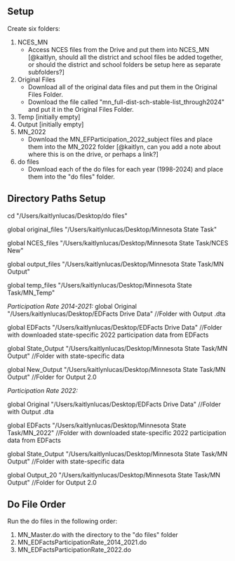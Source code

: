 ## Setup
Create six folders: 
  1. NCES_MN
     - Access NCES files from the Drive and put them into NCES_MN [@kaitlyn, should all the district and school files be added together, or should the district and school folders be setup here as separate subfolders?]
  3. Original Files
     - Download all of the original data files and put them in the Original Files Folder.
     - Download the file called "mn_full-dist-sch-stable-list_through2024" and put it in the Original Files Folder.
  5. Temp [initially empty]
  6. Output [initially empty]
  7. MN_2022
     - Download the MN_EFParticipation_2022_subject files and place them into the MN_2022 folder [@kaitlyn, can you add a note about where this is on the drive, or perhaps a link?]
  9. do files
     - Download each of the do files for each year (1998-2024) and place them into the "do files" folder.

## Directory Paths Setup

cd "/Users/kaitlynlucas/Desktop/do files"

global original_files "/Users/kaitlynlucas/Desktop/Minnesota State Task"

global NCES_files "/Users/kaitlynlucas/Desktop/Minnesota State Task/NCES New"

global output_files "/Users/kaitlynlucas/Desktop/Minnesota State Task/MN Output"

global temp_files "/Users/kaitlynlucas/Desktop/Minnesota State Task/MN_Temp"



*Participation Rate 2014-2021:*
global Original "/Users/kaitlynlucas/Desktop/EDFacts Drive Data" //Folder with Output .dta

global EDFacts "/Users/kaitlynlucas/Desktop/EDFacts Drive Data" //Folder with downloaded state-specific 2022 participation data from EDFacts

global State_Output "/Users/kaitlynlucas/Desktop/Minnesota State Task/MN Output" //Folder with state-specific data

global New_Output "/Users/kaitlynlucas/Desktop/Minnesota State Task/MN Output" //Folder for Output 2.0

*Participation Rate 2022:*

global Original "/Users/kaitlynlucas/Desktop/EDFacts Drive Data" //Folder with Output .dta

global EDFacts "/Users/kaitlynlucas/Desktop/Minnesota State Task/MN_2022" //Folder with downloaded state-specific 2022 participation data from EDFacts

global State_Output "/Users/kaitlynlucas/Desktop/Minnesota State Task/MN Output" //Folder with state-specific data

global Output_20 "/Users/kaitlynlucas/Desktop/Minnesota State Task/MN Output" //Folder for Output 2.0


## Do File Order
Run the do files in the following order:  

1. MN_Master.do with the directory to the "do files" folder
2. MN_EDFactsParticipationRate_2014_2021.do
3. MN_EDFactsParticipationRate_2022.do




